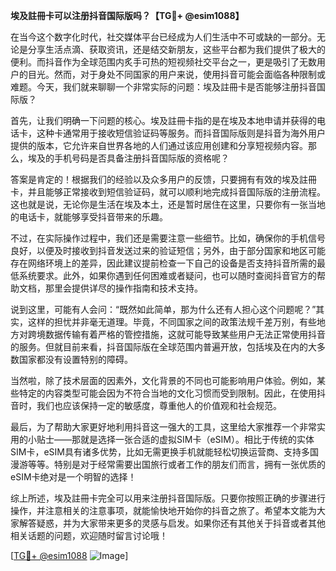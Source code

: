 **埃及註冊卡可以注册抖音国际版吗？【TG💪+ @esim1088】**

在当今这个数字化时代，社交媒体平台已经成为人们生活中不可或缺的一部分。无论是分享生活点滴、获取资讯，还是结交新朋友，这些平台都为我们提供了极大的便利。而抖音作为全球范围内炙手可热的短视频社交平台之一，更是吸引了无数用户的目光。然而，对于身处不同国家的用户来说，使用抖音可能会面临各种限制或难题。今天，我们就来聊聊一个非常实际的问题：埃及註冊卡是否能够注册抖音国际版？

首先，让我们明确一下问题的核心。埃及註冊卡指的是在埃及本地申请并获得的电话卡，这种卡通常用于接收短信验证码等服务。而抖音国际版则是抖音为海外用户提供的版本，它允许来自世界各地的人们通过该应用创建和分享短视频内容。那么，埃及的手机号码是否具备注册抖音国际版的资格呢？

答案是肯定的！根据我们的经验以及众多用户的反馈，只要拥有有效的埃及註冊卡，并且能够正常接收到短信验证码，就可以顺利地完成抖音国际版的注册流程。这也就是说，无论你是生活在埃及本土，还是暂时居住在这里，只要你有一张当地的电话卡，就能够享受抖音带来的乐趣。

不过，在实际操作过程中，我们还是需要注意一些细节。比如，确保你的手机信号良好，以便及时接收到抖音发送过来的验证短信；另外，由于部分国家和地区可能存在网络环境上的差异，因此建议提前检查一下自己的设备是否支持抖音所需的最低系统要求。此外，如果你遇到任何困难或者疑问，也可以随时查阅抖音官方的帮助文档，那里会提供详尽的操作指南和技术支持。

说到这里，可能有人会问：“既然如此简单，那为什么还有人担心这个问题呢？”其实，这样的担忧并非毫无道理。毕竟，不同国家之间的政策法规千差万别，有些地方对跨境数据传输有着严格的管控措施，这就可能导致某些用户无法正常使用抖音的服务。但就目前来看，抖音国际版在全球范围内普遍开放，包括埃及在内的大多数国家都没有设置特别的障碍。

当然啦，除了技术层面的因素外，文化背景的不同也可能影响用户体验。例如，某些特定的内容类型可能会因为不符合当地的文化习惯而受到限制。因此，在使用抖音时，我们也应该保持一定的敏感度，尊重他人的价值观和社会规范。

最后，为了帮助大家更好地利用抖音这一强大的工具，这里给大家推荐一个非常实用的小贴士——那就是选择一张合适的虚拟SIM卡（eSIM）。相比于传统的实体SIM卡，eSIM具有诸多优势，比如无需更换手机就能轻松切换运营商、支持多国漫游等等。特别是对于经常需要出国旅行或者工作的朋友们而言，拥有一张优质的eSIM卡绝对是一个明智的选择！

综上所述，埃及註冊卡完全可以用来注册抖音国际版。只要你按照正确的步骤进行操作，并注意相关的注意事项，就能愉快地开始你的抖音之旅了。希望本文能为大家解答疑惑，并为大家带来更多的灵感与启发。如果你还有其他关于抖音或者其他相关话题的问题，欢迎随时留言讨论哦！

[[TG💪+ @esim1088](https://t.me/s/esim1088) ![Image](https://i.postimg.cc/4NQfJmqS/Snipaste-2025-05-13-00-14-12.png)]